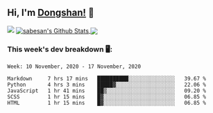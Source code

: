 <!--
 * @Author: DSCode
 * @Date: 2020-10-10 16:49:48
 * @Copyright 2020 DSCode
 * @Open Source License: MIT
 * @LastEditTime: 2020-11-19 00:24:14
 * @FilePath: \DsCodeStudio\README.md
 * @Description:
-->

## Hi, I'm [Dongshan!](https://github.dscode.top) 👋

<img src="https://github.dscode.top/assets/images/community-c4522fb406f9f37065d008cf632eeea0.svg" />

<a href="https://github-readme-stats.dscodestudio.vercel.app/api?username=DsCodeStudio&show_icons=true&hide_border=true&count_private=true&include_all_commits=true">
<img align="center" alt="sabesan's Github Stats" src="https://github-readme-stats.dscodestudio.vercel.app/api?username=DsCodeStudio&show_icons=true&hide_border=true&count_private=true&include_all_commits=true" style="max-width:50%;"/>
</a>

<a href="https://github-readme-stats.dscodestudio.vercel.app/api/top-langs/?username=DsCodeStudio&layout=compact&langs_count=10">
<img align="center" src="https://github-readme-stats.dscodestudio.vercel.app/api/top-langs/?username=DsCodeStudio&layout=compact&langs_count=10&hide=javascript,html" />
</a>

### This week's dev breakdown 🖥:

<!--START_SECTION:waka-->

```text
Week: 10 November, 2020 - 17 November, 2020

Markdown     7 hrs 17 mins   ██████████░░░░░░░░░░░░░░░   39.67 %
Python       4 hrs 3 mins    █████▓░░░░░░░░░░░░░░░░░░░   22.06 %
JavaScript   1 hr 41 mins    ██▒░░░░░░░░░░░░░░░░░░░░░░   09.20 %
SCSS         1 hr 15 mins    █▓░░░░░░░░░░░░░░░░░░░░░░░   06.85 %
HTML         1 hr 15 mins    █▓░░░░░░░░░░░░░░░░░░░░░░░   06.85 %
```

<!--END_SECTION:waka-->
